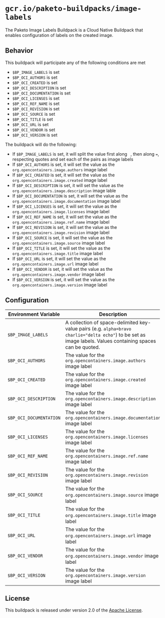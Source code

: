 # `gcr.io/paketo-buildpacks/image-labels`
The Paketo Image Labels Buildpack is a Cloud Native Buildpack that enables configuration of labels on the created image.

## Behavior
This buildpack will participate any of the following conditions are met

* `$BP_IMAGE_LABELS` is set
* `$BP_OCI_AUTHORS` is set
* `$BP_OCI_CREATED` is set
* `$BP_OCI_DESCRIPTION` is set
* `$BP_OCI_DOCUMENTATION` is set
* `$BP_OCI_LICENSES` is set
* `$BP_OCI_REF_NAME` is set
* `$BP_OCI_REVISION` is set
* `$BP_OCI_SOURCE` is set
* `$BP_OCI_TITLE` is set
* `$BP_OCI_URL` is set
* `$BP_OCI_VENDOR` is set
* `$BP_OCI_VERSION` is set

The buildpack will do the following:

* If `$BP_IMAGE_LABELS` is set, it will split the value first along ` `, then along `=`, respecting quotes and set each of the pairs as image labels
* If `$BP_OCI_AUTHORS`  is set, it will set the value as the `org.opencontainers.image.authors` image label
* If `$BP_OCI_CREATED`  is set, it will set the value as the `org.opencontainers.image.created` image label
* If `$BP_OCI_DESCRIPTION`  is set, it will set the value as the `org.opencontainers.image.description` image lable
* If `$BP_OCI_DOCUMENTATION`  is set, it will set the value as the `org.opencontainers.image.documentation` image label
* If `$BP_OCI_LICENSES`  is set, it will set the value as the `org.opencontainers.image.licenses` image label
* If `$BP_OCI_REF_NAME`  is set, it will set the value as the `org.opencontainers.image.ref.name` image label
* If `$BP_OCI_REVISION`  is set, it will set the value as the `org.opencontainers.image.revision` image label
* If `$BP_OCI_SOURCE`  is set, it will set the value as the `org.opencontainers.image.source` image label
* If `$BP_OCI_TITLE`  is set, it will set the value as the `org.opencontainers.image.title` image label
* If `$BP_OCI_URL`  is set, it will set the value as the `org.opencontainers.image.url` image label
* If `$BP_OCI_VENDOR`  is set, it will set the value as the `org.opencontainers.image.vendor` image label
* If `$BP_OCI_VERSION`  is set, it will set the value as the `org.opencontainers.image.version` image label

## Configuration
| Environment Variable | Description
| -------------------- | -----------
| `$BP_IMAGE_LABELS` | A collection of space-delimited key-value pairs (e.g. `alpha=bravo charlie="delta echo"`) to be set as image labels.  Values containing spaces can be quoted.
| `$BP_OCI_AUTHORS` | The value for the `org.opencontainers.image.authors` image label
| `$BP_OCI_CREATED` | The value for the `org.opencontainers.image.created` image label
| `$BP_OCI_DESCRIPTION` | The value for the `org.opencontainers.image.description` image label
| `$BP_OCI_DOCUMENTATION` | The value for the `org.opencontainers.image.documentation` image label
| `$BP_OCI_LICENSES` | The value for the `org.opencontainers.image.licenses` image label
| `$BP_OCI_REF_NAME` | The value for the `org.opencontainers.image.ref.name` image label
| `$BP_OCI_REVISION` | The value for the `org.opencontainers.image.revision` image label
| `$BP_OCI_SOURCE` | The value for the `org.opencontainers.image.source` image label
| `$BP_OCI_TITLE` | The value for the `org.opencontainers.image.title` image label
| `$BP_OCI_URL` | The value for the `org.opencontainers.image.url` image label
| `$BP_OCI_VENDOR` | The value for the `org.opencontainers.image.vendor` image label
| `$BP_OCI_VERSION` | The value for the `org.opencontainers.image.version` image label


## License
This buildpack is released under version 2.0 of the [Apache License][a].

[a]: http://www.apache.org/licenses/LICENSE-2.0
